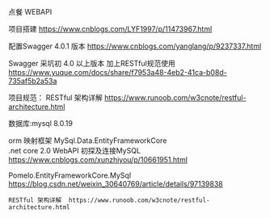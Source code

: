 点餐 WEBAPI

项目搭建 
https://www.cnblogs.com/LYF1997/p/11473967.html

配置Swagger	4.0.1 版本
https://www.cnblogs.com/yanglang/p/9237337.html

Swagger 采坑初 4.0 以上版本  加上RESTful规范使用
https://www.yuque.com/docs/share/f7953a48-4eb2-41ca-b08d-735af5b2a53a




项目规范：
	RESTful 架构详解  https://www.runoob.com/w3cnote/restful-architecture.html




数据库:mysql 8.0.19 


orm 映射框架
 MySql.Data.EntityFrameworkCore		
  .net core 2.0 WebAPI 初探及连接MySQL  https://www.cnblogs.com/xunzhiyou/p/10661951.html

 Pomelo.EntityFrameworkCore.MySql
	https://blog.csdn.net/weixin_30640769/article/details/97139838

	RESTful 架构详解  https://www.runoob.com/w3cnote/restful-architecture.html


